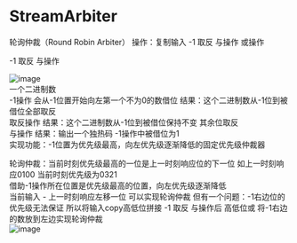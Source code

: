 # StreamArbiter
轮询仲裁（Round Robin Arbiter）
操作：复制输入  -1 取反 与操作 或操作

-1 取反 与操作

![image](https://github.com/15936866194/AxiCrossbar_Study/assets/143673576/90298bc4-1cce-471d-9650-fe9008db1c8e)  
一个二进制数    
-1操作 会从-1位置开始向左第一个不为0的数借位 结果：这个二进制数从-1位到被借位全部取反  
取反操作   结果：这个二进制数从-1位到被借位保持不变 其余位取反  
与操作     结果：输出一个独热码 -1操作中被借位为1    
实现功能：-1位置为优先级最高，向左优先级逐渐降低的固定优先级仲裁器  

  
轮询仲裁：当前时刻优先级最高的一位是上一时刻响应位的下一位  如上一时刻响应0100 当前时刻优先级为0321  
借助-1操作所在位置是优先级最高的位置，向左优先级逐渐降低  
当前输入 - 上一时刻响应左移一位  可以实现轮询仲裁 但有一个问题：-1右边位的优先级无法保证
所以将输入copy高低位拼接  -1 取反 与操作后 高低位或  将-1右边的数放到左边实现轮询仲裁  
![image](https://github.com/15936866194/AxiCrossbar_Study/assets/143673576/5cd39e2b-2ee9-4157-99d9-7ee197d56c03)  



